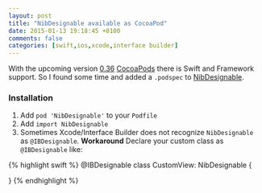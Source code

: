 ```yaml
---
layout: post
title: "NibDesignable available as CocoaPod"
date: 2015-01-13 19:18:45 +0100
comments: false
categories: [swift,ios,xcode,interface builder]
---
```


With the upcoming version [0.36](http://blog.cocoapods.org/Pod-Authors-Guide-to-CocoaPods-Frameworks/) [CocoaPods](http://cocoapods.org) there is Swift and Framework support.
So I found some time and added a `.podspec` to [NibDesignable](https://github.com/mbogh/NibDesignable).

### Installation

1. Add `pod 'NibDesignable'` to your `Podfile`
2. Add `import NibDesignable`
3. Sometimes Xcode/Interface Builder does not recognize `NibDesignable` as `@IBDesignable`. **Workaround** Declare your custom class as `@IBDesignable` like:

{% highlight swift %}
@IBDesignable
class CustomView: NibDesignable {

}
{% endhighlight %}
